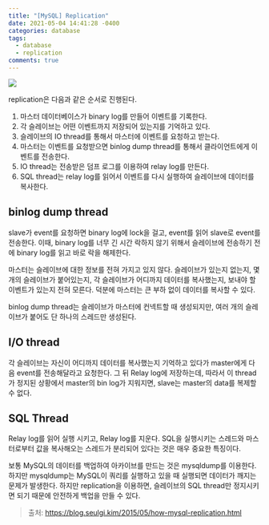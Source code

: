 ```yaml
---
title: "[MySQL] Replication"
date: 2021-05-04 14:41:28 -0400
categories: database
tags:
  - database
  - replication
comments: true
---
```


![](https://1.bp.blogspot.com/-udaBYMIAjio/VWA3gzePy2I/AAAAAAAACP0/o9eXxkuXmv4/s320/mysql%2Breplication%2B-%2Boverview%25282%2529.png)

replication은 다음과 같은 순서로 진행된다.
1.  마스터 데이터베이스가 binary log를 만들어 이벤트를 기록한다.
2.  각 슬레이브는 어떤 이벤트까지 저장되어 있는지를 기억하고 있다.
3.  슬레이브의 IO thread를 통해서 마스터에 이벤트를 요청하고 받는다.
4.  마스터는 이벤트를 요청받으면 binlog dump thread를 통해서 클라이언트에게 이벤트를 전송한다.
5.  IO thread는 전송받은 덤프 로그를 이용하여 relay log를 만든다.
6.  SQL thread는 relay log를 읽어서 이벤트를 다시 실행하여 슬레이브에 데이터를 복사한다.

## binlog dump thread
slave가 event를 요청하면 binary log에 lock을 걸고, event를 읽어 slave로 event를 전송한다. 이때, binary log를 너무 긴 시간 락하지 않기 위해서 슬레이브에 전송하기 전에 binary log를 읽고 바로 락을 해제한다.

마스터는 슬레이브에 대한 정보를 전혀 가지고 있지 않다. 슬레이브가 있는지 없는지, 몇 개의 슬레이브가 붙어있는지, 각 슬레이브가 어디까지 데이터를 복사했는지, 보내야 할 이벤트가 있는지 전혀 모른다. 덕분에 마스터는 큰 부하 없이 데이터를 복사할 수 있다.

binlog dump thread는 슬레이브가 마스터에 컨넥트할 때 생성되지만, 여러 개의 슬레이브가 붙어도 단 하나의 스레드만 생성된다.

## I/O thread
각 슬레이브는 자신이 어디까지 데이터를 복사했는지 기억하고 있다가 master에게 다음 event를 전송해달라고 요청한다. 그 뒤 Relay log에 저장하는데, 따라서 이 thread가 정지된 상황에서 master의 bin log가 지워지면, slave는 master의 data를 복제할 수 없다.

## SQL Thread
Relay log를 읽어 실행 시키고, Relay log를 지운다. SQL을 실행시키는 스레드와 마스터로부터 값을 복사해오는 스레드가 분리되어 있다는 것은 매우 중요한 특징이다.

 보통 MySQL의 데이터를 백업하여 아카이브를 만드는 것은 mysqldump를 이용한다.  하지만 mysqldump는 MySQL이 쿼리를 실행하고 있을 때 실행되면 데이터가 깨지는 문제가 발생한다. 하지만 replication을 이용하면, 슬레이브의 SQL thread만 정지시키면 되기 때문에 안전하게 백업을 만들 수 있다.

> 출처: https://blog.seulgi.kim/2015/05/how-mysql-replication.html
